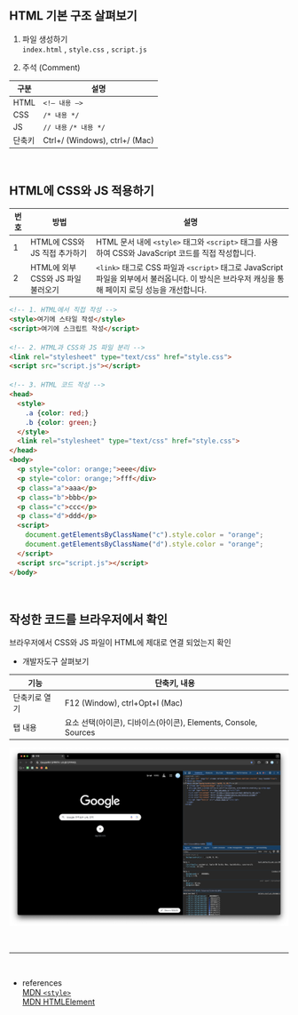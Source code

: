 ## HTML 기본 구조 살펴보기

1. 파일 생성하기  
  `index.html` , `style.css` , `script.js`

2. 주석 (Comment)  

| 구분   | 설명     |
|-------|---------|
| HTML  | `<!— 내용 —>`|
| CSS   | `/* 내용 */` |
| JS    | `// 내용` `/* 내용 */` |
| 단축키  | Ctrl+/ (Windows), ctrl+/ (Mac) |

<br/>

## HTML에 CSS와 JS 적용하기

| 번호 | 방법 | 설명 |
|-----|-----|-----|
| 1 | HTML에 CSS와 JS 직접 추가하기 | HTML 문서 내에 `<style>` 태그와 `<script>` 태그를 사용하여 CSS와 JavaScript 코드를 직접 작성합니다. |
| 2 | HTML에 외부 CSS와 JS 파일 불러오기 | `<link>` 태그로 CSS 파일과 `<script>` 태그로 JavaScript 파일을 외부에서 불러옵니다. 이 방식은 브라우저 캐싱을 통해 페이지 로딩 성능을 개선합니다. |


```html
<!-- 1. HTML에서 직접 작성 -->
<style>여기에 스타일 작성</style>
<script>여기에 스크립트 작성</script>

<!-- 2. HTML과 CSS와 JS 파일 분리 -->
<link rel="stylesheet" type="text/css" href="style.css">
<script src="script.js"></script>

<!-- 3. HTML 코드 작성 -->
<head>
  <style>
    .a {color: red;}
    .b {color: green;}
  </style>
  <link rel="stylesheet" type="text/css" href="style.css">
</head>
<body>
  <p style="color: orange;">eee</div>
  <p style="color: orange;">fff</div>
  <p class="a">aaa</p>
  <p class="b">bbb</p>
  <p class="c">ccc</p>
  <p class="d">ddd</p>
  <script>
    document.getElementsByClassName("c").style.color = "orange";
    document.getElementsByClassName("d").style.color = "orange";
  </script>
  <script src="script.js"></script>
</body>
```

<br/>

## 작성한 코드를 브라우저에서 확인
  브라우저에서 CSS와 JS 파일이 HTML에 제대로 연결 되었는지 확인

  - 개발자도구 살펴보기

  | 기능 | 단축키, 내용 |
  |-----|-----------|
  | 단축키로 열기 | F12 (Window), ctrl+Opt+I (Mac) |
  | 탭 내용 | 요소 선택(아이콘), 디바이스(아이콘), Elements, Console, Sources |

  ![alt text](../img/8/image.png)

<br/>

***

<br/>

- references  
[MDN `<style>`](https://developer.mozilla.org/ko/docs/Web/HTML/Element/style)  
[MDN HTMLElement](https://developer.mozilla.org/en-US/docs/Web/API/HTMLElement/style)